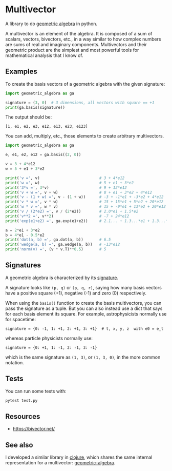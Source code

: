 # Multivector

A library to do [geometric
algebra](https://en.wikipedia.org/wiki/Geometric_algebra) in python.

A multivector is an element of the algebra. It is composed of a sum of
scalars, vectors, bivectors, etc., in a way similar to how complex
numbers are sums of real and imaginary components. Multivectors and
their geometric product are the simplest and most powerful tools for
mathematical analysis that I know of.


## Examples

To create the basis vectors of a geometric algebra with the given signature:

```py
import geometric_algebra as ga

signature = (3, 0)  # 3 dimensions, all vectors with square == +1
print(ga.basis(signature))
```

The output should be:

```
[1, e1, e2, e3, e12, e13, e23, e123]
```

You can add, multiply, etc., those elements to create arbitrary
multivectors.

```py
import geometric_algebra as ga

e, e1, e2, e12 = ga.basis((2, 0))

v = 3 + 4*e12
w = 5 + e1 + 3*e2

print('v =', v)                          # 3 + 4*e12
print('w =', w)                          # 5 + e1 + 3*e2
print('3*v =', 3*v)                      # 9 + 12*e12
print('v + w =', v + w)                  # 8 + e1 + 3*e2 + 4*e12
print('v - (1 + w) =', v - (1 + w))      # -3 + -1*e1 + -3*e2 + 4*e12
print('v * w =', v * w)                  # 15 + 15*e1 + 5*e2 + 20*e12
print('w * v =', w * v)                  # 15 + -9*e1 + 13*e2 + 20*e12
print('v / (2*e2) =', v / (2*e2))        # 2.0*e1 + 1.5*e2
print('v**2 =', v**2)                    # -7 + 24*e12
print('exp(e1+e2) =', ga.exp(e1+e2))     # 2.1... + 1.3...*e1 + 1.3...*e2

a = 2*e1 + 3*e2
b = 4*e1 - 0.5*e2
print('dot(a, b) =', ga.dot(a, b))       # 6.5
print('wedge(a, b) =', ga.wedge(a, b))   # -13*e12
print('norm(v) =', (v * v.T)**0.5)       # 5
```


## Signatures

A geometric algebra is characterized by its
[signature](https://en.wikipedia.org/wiki/Metric_signature).

A signature looks like `(p, q)` or `(p, q, r)`, saying how many basis
vectors have a positive square (+1), negative (-1) and zero (0)
respectively.

When using the `basis()` function to create the basis multivectors,
you can pass the signature as a tuple. But you can also instead use a
dict that says for each basis element its square. For example,
astrophysicists normally use for spacetime:

```
signature = {0: -1, 1: +1, 2: +1, 3: +1}  # t, x, y, z  with e0 = e_t
```

whereas particle physicists normally use:

```
signature = {0: +1, 1: -1, 2: -1, 3: -1}
```

which is the same signature as `(1, 3)`, or `(1, 3, 0)`, in the more
common notation.


## Tests

You can run some tests with:

```sh
pytest test.py
```


## Resources

* https://bivector.net/


## See also

I developed a similar library in [clojure](clojure.org/), which shares
the same internal representation for a multivector:
[geometric-algebra](https://gitlab.com/jordibc/geometric-algebra).
